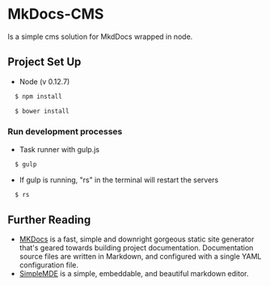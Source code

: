 # MkDocs-CMS

Is a simple cms solution for MkdDocs wrapped in node.

## Project Set Up

  * Node (v 0.12.7)

  ```bash
    $ npm install
  ```

  ```bash
    $ bower install
  ```

### Run development processes

  * Task runner with gulp.js

  ```bash
    $ gulp
  ```

  * If gulp is running, "rs" in the terminal will restart the servers

  ```bash
    $ rs
  ```

## Further Reading
  * [MKDocs](http://www.mkdocs.org/user-guide/configuration/) is a fast, simple and downright gorgeous static site generator that's geared towards building project documentation. Documentation source files are written in Markdown, and configured with a single YAML configuration file.
  * [SimpleMDE](http://nextstepwebs.github.io/simplemde-markdown-editor/) is a simple, embeddable, and beautiful markdown editor.
